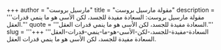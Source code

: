 +++
author = "مارسيل بروست"
title = "مقولة مارسيل بروست"
description = '''مقولة مارسيل بروست: السعادة مفيدة للجسد، لكن الأسى هو ما ينمي قدرات العقل.'''
quote = '''السعادة مفيدة للجسد، لكن الأسى هو ما ينمي قدرات العقل.'''
slug = '''السعادة-مفيدة-للجسد،-لكن-الأسى-هو-ما-ينمي-قدرات-العقل'''
+++
السعادة مفيدة للجسد، لكن الأسى هو ما ينمي قدرات العقل.
